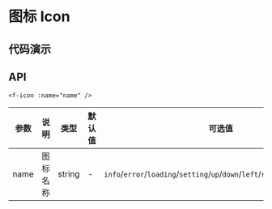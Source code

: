 # 图标 Icon

## 代码演示

<ClientOnly>
  <demo-icon />
</ClientOnly>

## API

```vue
<f-icon :name="name" />
```

| 参数 | 说明     | 类型   | 默认值 | 可选值                                                                          |
| ---- | -------- | ------ | ------ | ------------------------------------------------------------------------------- |
| name | 图标名称 | string | -      | `info`/`error`/`loading`/`setting`/`up`/`down`/`left`/`right`/`download`/`like` |
